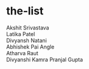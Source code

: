 # the-list   
Akshit Srivastava         
Latika Patel         
Divyansh Natani         
Abhishek Pai Angle         
Atharva Raut  
Divyanshi Kamra
Pranjal Gupta

